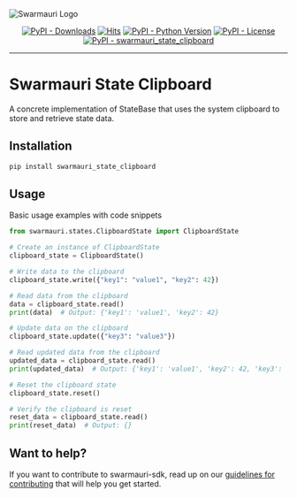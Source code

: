 
<picture>
  <source media="(prefers-color-scheme: dark)"  srcset="https://res.cloudinary.com/dryedzrlo/image/upload/v1757724629/swarmauri_brand_frag_light_mg8cmd.png">
  <source media="(prefers-color-scheme: light)" srcset="https://res.cloudinary.com/dryedzrlo/image/upload/v1757724629/swarmauri_brand_frag_dark_tzjuja.png">
  <!-- Fallback below (see #2) -->
  <img alt="Swarmauri Logo" src="https://res.cloudinary.com/dryedzrlo/image/upload/v1757724629/swarmauri_brand_frag_dark_tzjuja.png">
</picture>

<p align="center">
    <a href="https://pypi.org/project/swarmauri_state_clipboard/">
        <img src="https://img.shields.io/pypi/dm/swarmauri_state_clipboard" alt="PyPI - Downloads"/></a>
    <a href="https://hits.sh/github.com/swarmauri/swarmauri-sdk/tree/master/pkgs/community/swarmauri_state_clipboard/">
        <img alt="Hits" src="https://hits.sh/github.com/swarmauri/swarmauri-sdk/tree/master/pkgs/community/swarmauri_state_clipboard.svg"/></a>
    <a href="https://pypi.org/project/swarmauri_state_clipboard/">
        <img src="https://img.shields.io/pypi/pyversions/swarmauri_state_clipboard" alt="PyPI - Python Version"/></a>
    <a href="https://pypi.org/project/swarmauri_state_clipboard/">
        <img src="https://img.shields.io/pypi/l/swarmauri_state_clipboard" alt="PyPI - License"/></a>
    <a href="https://pypi.org/project/swarmauri_state_clipboard/">
        <img src="https://img.shields.io/pypi/v/swarmauri_state_clipboard?label=swarmauri_state_clipboard&color=green" alt="PyPI - swarmauri_state_clipboard"/></a>
</p>

---

# Swarmauri State Clipboard

A concrete implementation of StateBase that uses the system clipboard to store and retrieve state data.

## Installation

```bash
pip install swarmauri_state_clipboard
```

## Usage
Basic usage examples with code snippets
```python
from swarmauri.states.ClipboardState import ClipboardState

# Create an instance of ClipboardState
clipboard_state = ClipboardState()

# Write data to the clipboard
clipboard_state.write({"key1": "value1", "key2": 42})

# Read data from the clipboard
data = clipboard_state.read()
print(data)  # Output: {'key1': 'value1', 'key2': 42}

# Update data on the clipboard
clipboard_state.update({"key3": "value3"})

# Read updated data from the clipboard
updated_data = clipboard_state.read()
print(updated_data)  # Output: {'key1': 'value1', 'key2': 42, 'key3': 'value3'}

# Reset the clipboard state
clipboard_state.reset()

# Verify the clipboard is reset
reset_data = clipboard_state.read()
print(reset_data)  # Output: {}
```

## Want to help?

If you want to contribute to swarmauri-sdk, read up on our [guidelines for contributing](https://github.com/swarmauri/swarmauri-sdk/blob/master/contributing.md) that will help you get started.
